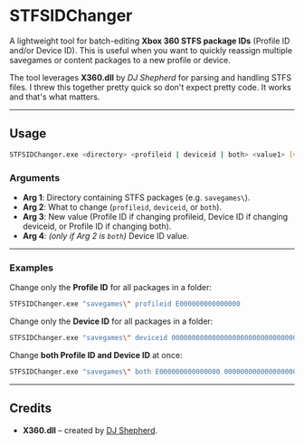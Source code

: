 # STFSIDChanger

A lightweight tool for batch-editing **Xbox 360 STFS package IDs** (Profile ID and/or Device ID). This is useful when you want to quickly reassign multiple savegames or content packages to a new profile or device.

The tool leverages **X360.dll** by *DJ Shepherd* for parsing and handling STFS files. I threw this together pretty quick so don't expect pretty code. It works and that's what matters.

---

## Usage

```bash
STFSIDChanger.exe <directory> <profileid | deviceid | both> <value1> [value2]
```

### Arguments

* **Arg 1**: Directory containing STFS packages (e.g. `savegames\`).
* **Arg 2**: What to change (`profileid`, `deviceid`, or `both`).
* **Arg 3**: New value (Profile ID if changing profileid, Device ID if changing deviceid, or Profile ID if changing both).
* **Arg 4**: *(only if Arg 2 is `both`)* Device ID value.

---

### Examples

Change only the **Profile ID** for all packages in a folder:

```bash
STFSIDChanger.exe "savegames\" profileid E000000000000000
```

Change only the **Device ID** for all packages in a folder:

```bash
STFSIDChanger.exe "savegames\" deviceid 0000000000000000000000000000000000000000
```

Change **both Profile ID and Device ID** at once:

```bash
STFSIDChanger.exe "savegames\" both E000000000000000 0000000000000000000000000000000000000000
```

---

## Credits

* **X360.dll** – created by [DJ Shepherd](https://github.com/djshepherd).
